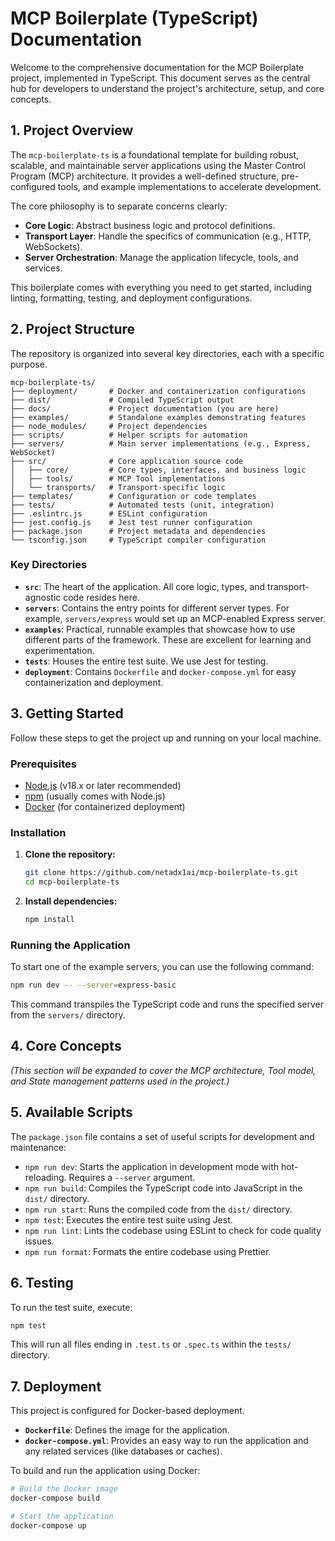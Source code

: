 # MCP Boilerplate (TypeScript) Documentation

Welcome to the comprehensive documentation for the MCP Boilerplate project,
implemented in TypeScript. This document serves as the central hub for
developers to understand the project's architecture, setup, and core concepts.

## 1. Project Overview

The `mcp-boilerplate-ts` is a foundational template for building robust,
scalable, and maintainable server applications using the Master Control Program
(MCP) architecture. It provides a well-defined structure, pre-configured tools,
and example implementations to accelerate development.

The core philosophy is to separate concerns clearly:

- **Core Logic**: Abstract business logic and protocol definitions.
- **Transport Layer**: Handle the specifics of communication (e.g., HTTP,
  WebSockets).
- **Server Orchestration**: Manage the application lifecycle, tools, and
  services.

This boilerplate comes with everything you need to get started, including
linting, formatting, testing, and deployment configurations.

## 2. Project Structure

The repository is organized into several key directories, each with a specific
purpose.

```
mcp-boilerplate-ts/
├── deployment/       # Docker and containerization configurations
├── dist/             # Compiled TypeScript output
├── docs/             # Project documentation (you are here)
├── examples/         # Standalone examples demonstrating features
├── node_modules/     # Project dependencies
├── scripts/          # Helper scripts for automation
├── servers/          # Main server implementations (e.g., Express, WebSocket)
├── src/              # Core application source code
│   ├── core/         # Core types, interfaces, and business logic
│   ├── tools/        # MCP Tool implementations
│   └── transports/   # Transport-specific logic
├── templates/        # Configuration or code templates
├── tests/            # Automated tests (unit, integration)
├── .eslintrc.js      # ESLint configuration
├── jest.config.js    # Jest test runner configuration
├── package.json      # Project metadata and dependencies
└── tsconfig.json     # TypeScript compiler configuration
```

### Key Directories

- **`src`**: The heart of the application. All core logic, types, and
  transport-agnostic code resides here.
- **`servers`**: Contains the entry points for different server types. For
  example, `servers/express` would set up an MCP-enabled Express server.
- **`examples`**: Practical, runnable examples that showcase how to use
  different parts of the framework. These are excellent for learning and
  experimentation.
- **`tests`**: Houses the entire test suite. We use Jest for testing.
- **`deployment`**: Contains `Dockerfile` and `docker-compose.yml` for easy
  containerization and deployment.

## 3. Getting Started

Follow these steps to get the project up and running on your local machine.

### Prerequisites

- [Node.js](https://nodejs.org/) (v18.x or later recommended)
- [npm](https://www.npmjs.com/) (usually comes with Node.js)
- [Docker](https://www.docker.com/) (for containerized deployment)

### Installation

1.  **Clone the repository:**

    ```bash
    git clone https://github.com/netadx1ai/mcp-boilerplate-ts.git
    cd mcp-boilerplate-ts
    ```

2.  **Install dependencies:**
    ```bash
    npm install
    ```

### Running the Application

To start one of the example servers, you can use the following command:

```bash
npm run dev -- --server=express-basic
```

This command transpiles the TypeScript code and runs the specified server from
the `servers/` directory.

## 4. Core Concepts

_(This section will be expanded to cover the MCP architecture, Tool model, and
State management patterns used in the project.)_

## 5. Available Scripts

The `package.json` file contains a set of useful scripts for development and
maintenance:

- `npm run dev`: Starts the application in development mode with hot-reloading.
  Requires a `--server` argument.
- `npm run build`: Compiles the TypeScript code into JavaScript in the `dist/`
  directory.
- `npm run start`: Runs the compiled code from the `dist/` directory.
- `npm test`: Executes the entire test suite using Jest.
- `npm run lint`: Lints the codebase using ESLint to check for code quality
  issues.
- `npm run format`: Formats the entire codebase using Prettier.

## 6. Testing

To run the test suite, execute:

```bash
npm test
```

This will run all files ending in `.test.ts` or `.spec.ts` within the `tests/`
directory.

## 7. Deployment

This project is configured for Docker-based deployment.

- **`Dockerfile`**: Defines the image for the application.
- **`docker-compose.yml`**: Provides an easy way to run the application and any
  related services (like databases or caches).

To build and run the application using Docker:

```bash
# Build the Docker image
docker-compose build

# Start the application
docker-compose up
```
